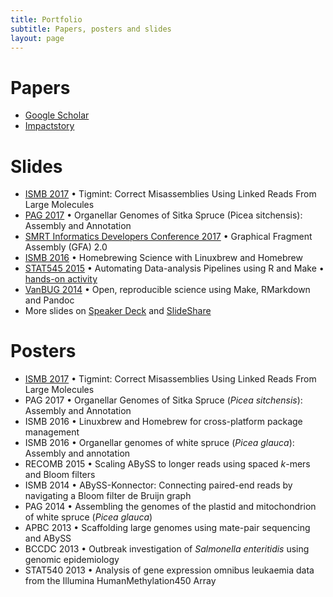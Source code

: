 ```yaml
---
title: Portfolio
subtitle: Papers, posters and slides
layout: page
---
```


# Papers

+ [Google Scholar](http://scholar.google.ca/citations?user=wFl3qXAAAAAJ)
+ [Impactstory](https://impactstory.org/u/0000-0002-9275-5966)

# Slides

+ [ISMB 2017](http://sjackman.ca/tigmint-slides/)
  • Tigmint: Correct Misassemblies Using Linked Reads From Large Molecules
+ [PAG 2017](http://sjackman.ca/picea-sitchensis-organelles-slides/)
  • Organellar Genomes of Sitka Spruce (Picea sitchensis): Assembly and Annotation
+ [SMRT Informatics Developers Conference 2017](http://sjackman.ca/gfa2-slides/)
  • Graphical Fragment Assembly (GFA) 2.0
+ [ISMB 2016](http://sjackman.ca/linuxbrew-slides)
  • Homebrewing Science with Linuxbrew and Homebrew
+ [STAT545 2015](http://stat545-ubc.github.io/automation01_slides/)
  • Automating Data-analysis Pipelines using R and Make
  • [hands-on activity](http://stat545-ubc.github.io/automation04_make-activity.html)
+ [VanBUG 2014](http://sjackman.ca/open-science)
  • Open, reproducible science using Make, RMarkdown and Pandoc
+ More slides on [Speaker Deck](http://www.slideshare.net/shaunjackman) and [SlideShare](https://speakerdeck.com/sjackman)

# Posters

+ [ISMB 2017](https://f1000research.com/posters/6-1406)
  • Tigmint: Correct Misassemblies Using Linked Reads From Large Molecules
+ PAG 2017
  • Organellar Genomes of Sitka Spruce (*Picea sitchensis*): Assembly and Annotation
+ ISMB 2016
  • Linuxbrew and Homebrew for cross-platform package management
+ ISMB 2016
  • Organellar genomes of white spruce (*Picea glauca*): Assembly and annotation
+ RECOMB 2015
  • Scaling ABySS to longer reads using spaced *k*-mers and Bloom filters
+ ISMB 2014 •
  ABySS-Konnector: Connecting paired-end reads by navigating a Bloom filter de Bruijn graph
+ PAG 2014
  • Assembling the genomes of the plastid and mitochondrion of white spruce (*Picea glauca*)
+ APBC 2013
  • Scaffolding large genomes using mate-pair sequencing and ABySS
+ BCCDC 2013
  • Outbreak investigation of *Salmonella enteritidis* using genomic epidemiology
+ STAT540 2013
  • Analysis of gene expression omnibus leukaemia data from the Illumina HumanMethylation450 Array
